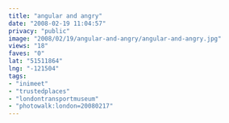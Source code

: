 ```yaml
---
title: "angular and angry"
date: "2008-02-19 11:04:57"
privacy: "public"
image: "2008/02/19/angular-and-angry/angular-and-angry.jpg"
views: "18"
faves: "0"
lat: "51511864"
lng: "-121504"
tags:
- "inimeet"
- "trustedplaces"
- "londontransportmuseum"
- "photowalk:london=20080217"
---
```


